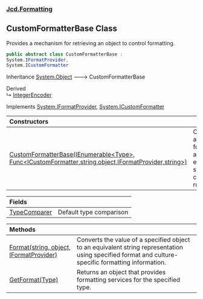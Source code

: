 ### [Jcd.Formatting](Jcd_Formatting.md 'Jcd.Formatting')
## CustomFormatterBase Class
Provides a mechanism for retrieving an object to control formatting.
```csharp
public abstract class CustomFormatterBase :
System.IFormatProvider,
System.ICustomFormatter
```

Inheritance [System.Object](https://docs.microsoft.com/en-us/dotnet/api/System.Object 'System.Object') &#129106; CustomFormatterBase  

Derived  
&#8627; [IntegerEncoder](Jcd_Formatting_IntegerEncoder.md 'Jcd.Formatting.IntegerEncoder')  

Implements [System.IFormatProvider](https://docs.microsoft.com/en-us/dotnet/api/System.IFormatProvider 'System.IFormatProvider'), [System.ICustomFormatter](https://docs.microsoft.com/en-us/dotnet/api/System.ICustomFormatter 'System.ICustomFormatter')  

| Constructors | |
| :--- | :--- |
| [CustomFormatterBase(IEnumerable&lt;Type&gt;, Func&lt;ICustomFormatter,string,object,IFormatProvider,string&gt;)](Jcd_Formatting_CustomFormatterBase_CustomFormatterBase(System_Collections_Generic_IEnumerable_System_Type__System_Func_System_ICustomFormatter_string_object_System_IFormatProvider_string_).md 'Jcd.Formatting.CustomFormatterBase.CustomFormatterBase(System.Collections.Generic.IEnumerable&lt;System.Type&gt;, System.Func&lt;System.ICustomFormatter,string,object,System.IFormatProvider,string&gt;)') | Constructs a custom formatter, and enforces some common rules.<br/> |

| Fields | |
| :--- | :--- |
| [TypeComparer](Jcd_Formatting_CustomFormatterBase_TypeComparer.md 'Jcd.Formatting.CustomFormatterBase.TypeComparer') | Default type comparison<br/> |

| Methods | |
| :--- | :--- |
| [Format(string, object, IFormatProvider)](Jcd_Formatting_CustomFormatterBase_Format(string_object_System_IFormatProvider).md 'Jcd.Formatting.CustomFormatterBase.Format(string, object, System.IFormatProvider)') | Converts the value of a specified object to an equivalent string representation using specified format and culture-specific formatting information. |
| [GetFormat(Type)](Jcd_Formatting_CustomFormatterBase_GetFormat(System_Type).md 'Jcd.Formatting.CustomFormatterBase.GetFormat(System.Type)') | Returns an object that provides formatting services for the specified type. |
